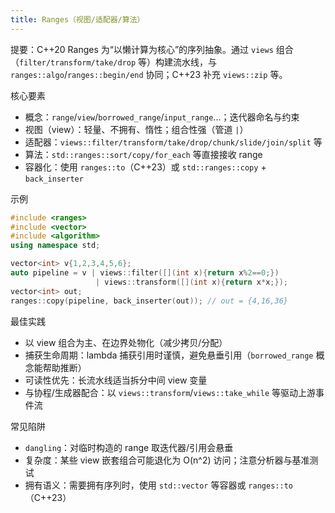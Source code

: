 ```yaml
---
title: Ranges（视图/适配器/算法）
---
```


提要：C++20 Ranges 为“以懒计算为核心”的序列抽象。通过 `views` 组合（`filter/transform/take/drop` 等）构建流水线，与 `ranges::algo`/`ranges::begin/end` 协同；C++23 补充 `views::zip` 等。

核心要素
- 概念：`range`/`view`/`borrowed_range`/`input_range`...；迭代器命名与约束
- 视图（view）：轻量、不拥有、惰性；组合性强（管道 `|`）
- 适配器：`views::filter/transform/take/drop/chunk/slide/join/split` 等
- 算法：`std::ranges::sort/copy/for_each` 等直接接收 range
- 容器化：使用 `ranges::to`（C++23）或 `std::ranges::copy` + `back_inserter`

示例
```cpp
#include <ranges>
#include <vector>
#include <algorithm>
using namespace std;

vector<int> v{1,2,3,4,5,6};
auto pipeline = v | views::filter([](int x){return x%2==0;})
                   | views::transform([](int x){return x*x;});
vector<int> out;
ranges::copy(pipeline, back_inserter(out)); // out = {4,16,36}
```

最佳实践
- 以 view 组合为主、在边界处物化（减少拷贝/分配）
- 捕获生命周期：lambda 捕获引用时谨慎，避免悬垂引用（`borrowed_range` 概念能帮助推断）
- 可读性优先：长流水线适当拆分中间 view 变量
- 与协程/生成器配合：以 `views::transform`/`views::take_while` 等驱动上游事件流

常见陷阱
- `dangling`：对临时构造的 range 取迭代器/引用会悬垂
- 复杂度：某些 view 嵌套组合可能退化为 O(n^2) 访问；注意分析器与基准测试
- 拥有语义：需要拥有序列时，使用 `std::vector` 等容器或 `ranges::to`（C++23）
